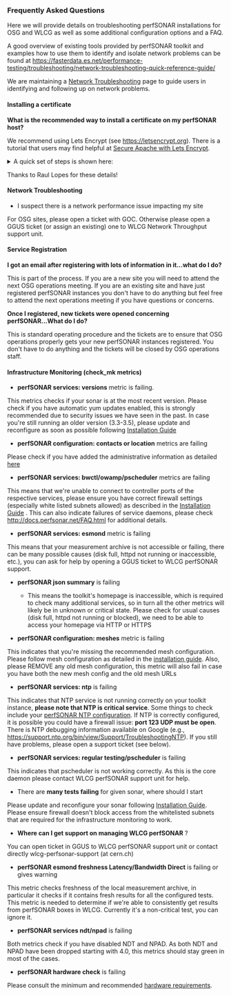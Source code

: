 ### Frequently Asked Questions 

Here we will provide details on troubleshooting perfSONAR installations for OSG and WLCG as well as some additional configuration options and a FAQ.

A good overview of existing tools provided by perfSONAR toolkit and examples how to use them to identify and isolate network problems can be found at https://fasterdata.es.net/performance-testing/troubleshooting/network-troubleshooting-quick-reference-guide/

We are maintaining a [Network Troubleshooting](../network-troubleshooting.md) page to guide users in identifying and following up on network problems.

#### Installing a certificate

**What is the recommended way to install a certificate on my perfSONAR host?**

We recommend using Lets Encrypt (see https://letsencrypt.org).    There is a tutorial that users may find helpful at  [Secure Apache with Lets Encrypt](https://www.tecmint.com/secure-apache-with-lets-encrypt-ssl-certificate-on-centos-8/#:~:text=Install%20Certbot%20in%20CentOS%208&text=Befor).   

<details>
    <summary>A quick set of steps is shown here:</summary>
    <p>0. install certbot with yum, dnf, or snap  yum install certbot python3-certbot-apache
    1. certbot needs port. So, in general I keep it closed.  systemctl stop firewalld  systemctl stop httpd
    2. test with dry-run  certbot certonly --standalone --preferred-challenges http --dry-run
    3. get the cerificte  certbot certonly --standalone --preferred-challenges http
    4. restart httpd  systemctl start firewalld  systemctl start httpd 
    5. certificate is installed under  /etc/letsencrypt/
    6. Tell http where your certificate is.  The file /etc/httpd/conf.d/ssl.conf
        1. Set SSLCertificateFile to /etc/letsencrypt/live/FQDN/cert.pem
        2. Set SSLCertificateKeyFile /etc/letsencrypt/live/FQDN/privkey.pem
        3. Set SSLCertificateChainFile /etc/letsencrypt/live/FQDN/fullchain.pem  
    7. renew your certficate certbot renew --dry-run certbot renew 
    8. Make a donation :)</p>
</details>

Thanks to Raul Lopes for these details!

#### Network Troubleshooting

* I suspect there is a network performance issue impacting my site

For OSG sites, please open a ticket with GOC. Otherwise please open a GGUS ticket (or assign an existing) one to WLCG Network Throughput support unit.

#### Service Registration
**I got an email after registering with lots of information in it...what do I do?** 

This is part of the process. If you are a new site you will need to attend the next OSG operations meeting. If you are an existing site and have just registered perfSONAR instances you don't have to do anything but feel free to attend the next operations meeting if you have questions or concerns.

**Once I registered, new tickets were opened concerning perfSONAR...What do I do?** 

This is standard operating procedure and the tickets are to ensure that OSG operations properly gets your new perfSONAR instances registered. You don't have to do anything and the tickets will be closed by OSG operations staff.

#### Infrastructure Monitoring (check\_mk metrics)

* **perfSONAR services: versions** metric is failing.

This metrics checks if your sonar is at the most recent version. Please check if you have automatic yum updates enabled, this is strongly recommended due to security issues we have seen in the past. In case you're still running an older version (3.3-3.5), please update and reconfigure as soon as possible following [Installation Guide](installation.md) 

* **perfSONAR configuration: contacts or location** metrics are failing 

Please check if you have added the administrative information as detailed [here](http://docs.perfsonar.net/install_config_first_time.html#updating-your-administrative-information)

* **perfSONAR services: bwctl/owamp/pscheduler** metrics are failing

This means that we're unable to connect to controller ports of the respective services, please ensure you have correct firewall settings (especially white listed subnets allowed) as described in the [Installation Guide](installation.md) . This can also indicate failures of service daemons, please check <http://docs.perfsonar.net/FAQ.html> for additional details.

* **perfSONAR services: esmond** metric is failing

This means that your measurement archive is not accessible or failing, there can be many possible causes (disk full, httpd not running or inaccessible, etc.), you can ask for help by opening a GGUS ticket to WLCG perfSONAR support. 

* **perfSONAR json summary** is failing
    -   This means the toolkit's homepage is inaccessible, which is required to check many additional services, so in turn all the other metrics will likely be in unknown or critical state. Please check for usual causes (disk full, httpd not running or blocked), we need to be able to access your homepage via HTTP or HTTPS 
    
* **perfSONAR configuration: meshes** metric is failing

This indicates that you're missing the recommended mesh configuration. Please follow mesh configuration as detailed in the [installation guide](installation.md). Also, please REMOVE any old mesh configuration, this metric will also fail in case you have both the new mesh config and the old mesh URLs 

* **perfSONAR services: ntp** is failing

This indicates that NTP service is not running correctly on your toolkit instance, **please note that NTP is critical service**. Some things to check include your [perfSONAR NTP configuration](http://docs.perfsonar.net/manage_ntp.html).  If NTP is correctly configured, it is possible you could have a firewall issue:  **port 123 UDP must be open**.   There is NTP debugging information available on Google (e.g., <https://support.ntp.org/bin/view/Support/TroubleshootingNTP>).  If you still have problems, please open a support ticket (see below).

* **perfSONAR services: regular testing/pscheduler** is failing

This indicates that pscheduler is not working correctly. As this is the core daemon please contact WLCG perfSONAR support unit for help.

* There are **many tests failing** for given sonar, where should I start

Please update and reconfigure your sonar following [Installation Guide](installation.md). Please ensure firewall doesn't block access from the whitelisted subnets that are required for the infrastructure monitoring to work. 

* **Where can I get support on managing WLCG perfSONAR** ?

You can open ticket in GGUS to WLCG perfSONAR support unit or contact directly wlcg-perfsonar-support (at cern.ch) 

* **perfSONAR esmond freshness Latency/Bandwidth Direct** is failing or gives warning

This metric checks freshness of the local measurement archive, in particular it checks if it contains fresh results for all the configured tests. This metric is needed to determine if we're able to consistently get results from perfSONAR boxes in WLCG. Currently it's a non-critical test, you can ignore it. 

* **perfSONAR services ndt/npad** is failing

Both metrics check if you have disabled NDT and NPAD. As both NDT and NPAD have been dropped starting with 4.0, this metrics should stay green in most of the cases. 

* **perfSONAR hardware check** is failing

Please consult the minimum and recommended [hardware requirements](deployment-models.md). 
